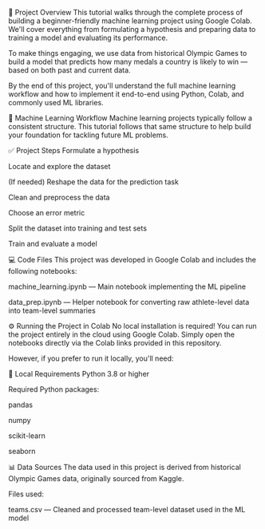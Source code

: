 📘 Project Overview
This tutorial walks through the complete process of building a beginner-friendly machine learning project using Google Colab. We'll cover everything from formulating a hypothesis and preparing data to training a model and evaluating its performance.

To make things engaging, we use data from historical Olympic Games to build a model that predicts how many medals a country is likely to win — based on both past and current data.

By the end of this project, you'll understand the full machine learning workflow and how to implement it end-to-end using Python, Colab, and commonly used ML libraries.

🔄 Machine Learning Workflow
Machine learning projects typically follow a consistent structure. This tutorial follows that same structure to help build your foundation for tackling future ML problems.

✅ Project Steps
Formulate a hypothesis

Locate and explore the dataset

(If needed) Reshape the data for the prediction task

Clean and preprocess the data

Choose an error metric

Split the dataset into training and test sets

Train and evaluate a model

💻 Code Files
This project was developed in Google Colab and includes the following notebooks:

machine_learning.ipynb — Main notebook implementing the ML pipeline

data_prep.ipynb — Helper notebook for converting raw athlete-level data into team-level summaries

⚙️ Running the Project in Colab
No local installation is required! You can run the project entirely in the cloud using Google Colab. Simply open the notebooks directly via the Colab links provided in this repository.

However, if you prefer to run it locally, you'll need:

🐍 Local Requirements
Python 3.8 or higher

Required Python packages:

pandas

numpy

scikit-learn

seaborn

📊 Data Sources
The data used in this project is derived from historical Olympic Games data, originally sourced from Kaggle.

Files used:

teams.csv — Cleaned and processed team-level dataset used in the ML model

